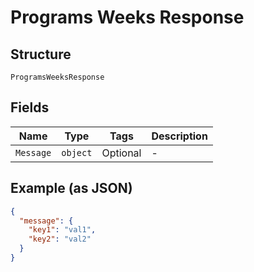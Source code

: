 
# Programs Weeks Response

## Structure

`ProgramsWeeksResponse`

## Fields

| Name | Type | Tags | Description |
|  --- | --- | --- | --- |
| `Message` | `object` | Optional | - |

## Example (as JSON)

```json
{
  "message": {
    "key1": "val1",
    "key2": "val2"
  }
}
```


